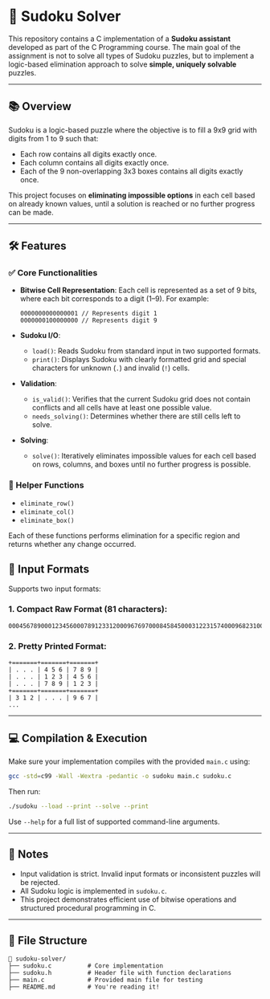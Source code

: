 # 🧩 Sudoku Solver

This repository contains a C implementation of a **Sudoku assistant** developed as part of the C Programming course. The main goal of the assignment is not to solve all types of Sudoku puzzles, but to implement a logic-based elimination approach to solve **simple, uniquely solvable** puzzles.

---

## 📚 Overview

Sudoku is a logic-based puzzle where the objective is to fill a 9x9 grid with digits from 1 to 9 such that:

- Each row contains all digits exactly once.
- Each column contains all digits exactly once.
- Each of the 9 non-overlapping 3x3 boxes contains all digits exactly once.

This project focuses on **eliminating impossible options** in each cell based on already known values, until a solution is reached or no further progress can be made.

---

## 🛠️ Features

### ✅ Core Functionalities

- **Bitwise Cell Representation**:
  Each cell is represented as a set of 9 bits, where each bit corresponds to a digit (1–9). For example:
  ```
  0000000000000001 // Represents digit 1
  0000000100000000 // Represents digit 9
  ```

- **Sudoku I/O**:
  - `load()`: Reads Sudoku from standard input in two supported formats.
  - `print()`: Displays Sudoku with clearly formatted grid and special characters for unknown (`.`) and invalid (`!`) cells.

- **Validation**:
  - `is_valid()`: Verifies that the current Sudoku grid does not contain conflicts and all cells have at least one possible value.
  - `needs_solving()`: Determines whether there are still cells left to solve.

- **Solving**:
  - `solve()`: Iteratively eliminates impossible values for each cell based on rows, columns, and boxes until no further progress is possible.

### 🧪 Helper Functions

- `eliminate_row()`
- `eliminate_col()`
- `eliminate_box()`

Each of these functions performs elimination for a specific region and returns whether any change occurred.


## 📄 Input Formats

Supports two input formats:

### 1. Compact Raw Format (81 characters):
```
000456789000123456000789123312000967697000845845000312231574000968231000574968000
```

### 2. Pretty Printed Format:
```
+=======+=======+=======+
| . . . | 4 5 6 | 7 8 9 |
| . . . | 1 2 3 | 4 5 6 |
| . . . | 7 8 9 | 1 2 3 |
+=======+=======+=======+
| 3 1 2 | . . . | 9 6 7 |
...
```

---

## 💻 Compilation & Execution

Make sure your implementation compiles with the provided `main.c` using:

```bash
gcc -std=c99 -Wall -Wextra -pedantic -o sudoku main.c sudoku.c
```

Then run:

```bash
./sudoku --load --print --solve --print
```

Use `--help` for a full list of supported command-line arguments.

---

## 📌 Notes

- Input validation is strict. Invalid input formats or inconsistent puzzles will be rejected.
- All Sudoku logic is implemented in `sudoku.c`.
- This project demonstrates efficient use of bitwise operations and structured procedural programming in C.

---

## 📂 File Structure

```
📁 sudoku-solver/
├── sudoku.c          # Core implementation
├── sudoku.h          # Header file with function declarations
├── main.c            # Provided main file for testing
├── README.md         # You're reading it!
```
